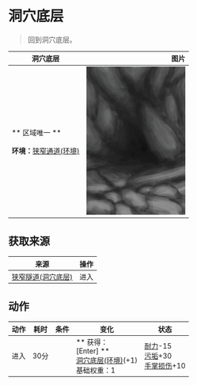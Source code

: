 # 洞穴底层  
> 回到洞穴底层。  
  
  洞穴底层  |   图片   
 ----  |  ----:   
 ** 区域唯一 **<br><br>**环境：**[狭窄通道(环境)](Env_NarrowTunnel.md)  |  <img decoding="async" src="Sprite/CaveEntrance.png" href="a.md" style="max-width:300px;max-height:300px;">   
  
## 获取来源  
来源  |  操作  
----  |  ----  
[狭窄隧道(洞穴底层)](NarrowTunnelEntrance.md)  |  进入  
## 动作  
动作  |  耗时  |  条件  |  变化  |  状态  
----  |  ----  |  ----  |  ----  |  ----  
进入<br>  |  30分  |    |  ** 获得： **<br>** [Enter] **<br>  [洞穴底层(环境)](Env_LowChamber.md)(+1)<br>基础权重：1<br>  |  [耐力](Stamina.md)-15<br>[污垢](Filth.md)+30<br>[手掌损伤](HandDamage.md)+10  
